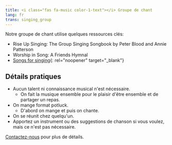 ```yaml
---
title: <i class="fas fa-music color-1-text"></i> Groupe de chant
lang: fr
trans: singing_group
---
```

Notre groupe de chant utilise quelques ressources clés:
* Rise Up Singing: The Group Singing Songbook by Peter Blood and Annie Patterson
* Worship in Song: A Friends Hymnal
* [Songs for singing](https://drive.google.com/file/d/1LcCqchfmrGPa6x6v4b1MS5PcfpQ1YCLT/view?usp=sharing){: rel="noopener" target="_blank"}

## Détails pratiques
* Aucun talent ni connaissance musical n'est nécessaire.
  * On fait la musique ensemble pour le plaisir d'être ensemble et de partager un repas.
* On mange format potluck.
  * D'abord on mange et puis on chante.
* On se réunit chez quelqu'un.
* Apportez un instrument ou des suggestions de chanson si vous voulez, mais ce n'est pas nécessaire.

[Contactez-nous](/contact-fr) pour plus de détails.
